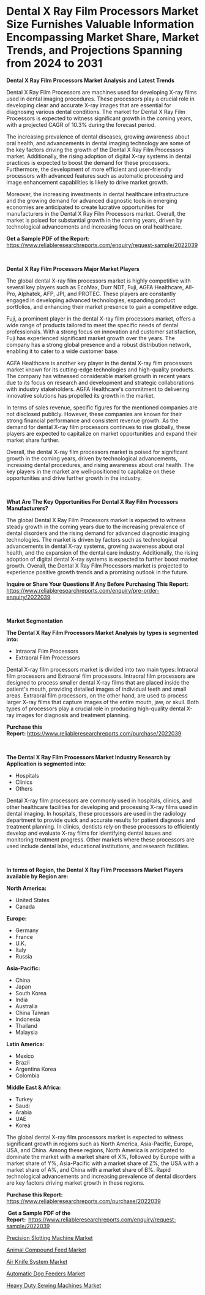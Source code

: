 <p><h1>Dental X Ray Film Processors Market Size Furnishes Valuable Information Encompassing Market Share, Market Trends, and Projections Spanning from 2024 to 2031</h1></p><p><strong>Dental X Ray Film Processors Market Analysis and Latest Trends</strong></p>
<p><p>Dental X Ray Film Processors are machines used for developing X-ray films used in dental imaging procedures. These processors play a crucial role in developing clear and accurate X-ray images that are essential for diagnosing various dental conditions. The market for Dental X Ray Film Processors is expected to witness significant growth in the coming years, with a projected CAGR of 10.3% during the forecast period.</p><p>The increasing prevalence of dental diseases, growing awareness about oral health, and advancements in dental imaging technology are some of the key factors driving the growth of the Dental X Ray Film Processors market. Additionally, the rising adoption of digital X-ray systems in dental practices is expected to boost the demand for these processors. Furthermore, the development of more efficient and user-friendly processors with advanced features such as automatic processing and image enhancement capabilities is likely to drive market growth.</p><p>Moreover, the increasing investments in dental healthcare infrastructure and the growing demand for advanced diagnostic tools in emerging economies are anticipated to create lucrative opportunities for manufacturers in the Dental X Ray Film Processors market. Overall, the market is poised for substantial growth in the coming years, driven by technological advancements and increasing focus on oral healthcare.</p></p>
<p><strong>Get a Sample PDF of the Report:&nbsp;</strong> <a href="https://www.reliableresearchreports.com/enquiry/request-sample/2022039">https://www.reliableresearchreports.com/enquiry/request-sample/2022039</a></p>
<p>&nbsp;</p>
<p><strong>Dental X Ray Film Processors Major Market Players</strong></p>
<p><p>The global dental X-ray film processors market is highly competitive with several key players such as EcoMax, Durr NDT, Fuji, AGFA Healthcare, All-Pro, Alphatek, AFP, JPI, and PROTEC. These players are constantly engaged in developing advanced technologies, expanding product portfolios, and enhancing their market presence to gain a competitive edge.</p><p>Fuji, a prominent player in the dental X-ray film processors market, offers a wide range of products tailored to meet the specific needs of dental professionals. With a strong focus on innovation and customer satisfaction, Fuji has experienced significant market growth over the years. The company has a strong global presence and a robust distribution network, enabling it to cater to a wide customer base.</p><p>AGFA Healthcare is another key player in the dental X-ray film processors market known for its cutting-edge technologies and high-quality products. The company has witnessed considerable market growth in recent years due to its focus on research and development and strategic collaborations with industry stakeholders. AGFA Healthcare's commitment to delivering innovative solutions has propelled its growth in the market.</p><p>In terms of sales revenue, specific figures for the mentioned companies are not disclosed publicly. However, these companies are known for their strong financial performance and consistent revenue growth. As the demand for dental X-ray film processors continues to rise globally, these players are expected to capitalize on market opportunities and expand their market share further.</p><p>Overall, the dental X-ray film processors market is poised for significant growth in the coming years, driven by technological advancements, increasing dental procedures, and rising awareness about oral health. The key players in the market are well-positioned to capitalize on these opportunities and drive further growth in the industry.</p></p>
<p>&nbsp;</p>
<p><strong>What Are The Key Opportunities For Dental X Ray Film Processors Manufacturers?</strong></p>
<p><p>The global Dental X Ray Film Processors market is expected to witness steady growth in the coming years due to the increasing prevalence of dental disorders and the rising demand for advanced diagnostic imaging technologies. The market is driven by factors such as technological advancements in dental X-ray systems, growing awareness about oral health, and the expansion of the dental care industry. Additionally, the rising adoption of digital dental X-ray systems is expected to further boost market growth. Overall, the Dental X Ray Film Processors market is projected to experience positive growth trends and a promising outlook in the future.</p></p>
<p><strong>Inquire or Share Your Questions If Any Before Purchasing This Report:</strong> <a href="https://www.reliableresearchreports.com/enquiry/pre-order-enquiry/2022039">https://www.reliableresearchreports.com/enquiry/pre-order-enquiry/2022039</a></p>
<p>&nbsp;</p>
<p><strong>Market Segmentation</strong></p>
<p><strong>The Dental X Ray Film Processors Market Analysis by types is segmented into:</strong></p>
<p><ul><li>Intraoral Film Processors</li><li>Extraoral Film Processors</li></ul></p>
<p><p>Dental X-ray film processors market is divided into two main types: Intraoral film processors and Extraoral film processors. Intraoral film processors are designed to process smaller dental X-ray films that are placed inside the patient's mouth, providing detailed images of individual teeth and small areas. Extraoral film processors, on the other hand, are used to process larger X-ray films that capture images of the entire mouth, jaw, or skull. Both types of processors play a crucial role in producing high-quality dental X-ray images for diagnosis and treatment planning.</p></p>
<p><strong>Purchase this Report:&nbsp;</strong><a href="https://www.reliableresearchreports.com/purchase/2022039">https://www.reliableresearchreports.com/purchase/2022039</a></p>
<p>&nbsp;</p>
<p><strong>The Dental X Ray Film Processors Market Industry Research by Application is segmented into:</strong></p>
<p><ul><li>Hospitals</li><li>Clinics</li><li>Others</li></ul></p>
<p><p>Dental X-ray film processors are commonly used in hospitals, clinics, and other healthcare facilities for developing and processing X-ray films used in dental imaging. In hospitals, these processors are used in the radiology department to provide quick and accurate results for patient diagnosis and treatment planning. In clinics, dentists rely on these processors to efficiently develop and evaluate X-ray films for identifying dental issues and monitoring treatment progress. Other markets where these processors are used include dental labs, educational institutions, and research facilities.</p></p>
<p>&nbsp;</p>
<p><strong>In terms of Region, the Dental X Ray Film Processors Market Players available by Region are:</strong></p>
<p>
    <p> <strong> North America: </strong>
        <ul>
            <li>United States</li>
            <li>Canada</li>
        </ul>
        </p> 
    <p> <strong> Europe: </strong>
        <ul>
            <li>Germany</li>
            <li>France</li>
            <li>U.K.</li>
            <li>Italy</li>
            <li>Russia</li>
        </ul>
        </p> 
    <p> <strong> Asia-Pacific: </strong>
        <ul>
            <li>China</li>
            <li>Japan</li>
            <li>South Korea</li>
            <li>India</li>
            <li>Australia</li>
            <li>China Taiwan</li>
            <li>Indonesia</li>
            <li>Thailand</li>
            <li>Malaysia</li>
        </ul>
        </p> 
    <p> <strong> Latin America: </strong>
        <ul>
            <li>Mexico</li>
            <li>Brazil</li>
            <li>Argentina Korea</li>
            <li>Colombia</li>
        </ul>
        </p> 
    <p> <strong> Middle East & Africa: </strong>
        <ul>
            <li>Turkey</li>
            <li>Saudi</li>
            <li>Arabia</li>
            <li>UAE</li>
            <li>Korea</li>
        </ul>
    </p>
    </p>
<p><p>The global dental X-ray film processors market is expected to witness significant growth in regions such as North America, Asia-Pacific, Europe, USA, and China. Among these regions, North America is anticipated to dominate the market with a market share of X%, followed by Europe with a market share of Y%, Asia-Pacific with a market share of Z%, the USA with a market share of A%, and China with a market share of B%. Rapid technological advancements and increasing prevalence of dental disorders are key factors driving market growth in these regions.</p></p>
<p><strong>Purchase this Report: </strong><a href="https://www.reliableresearchreports.com/purchase/2022039">https://www.reliableresearchreports.com/purchase/2022039</a></p>
<p>&nbsp;<strong>Get a Sample PDF of the Report:&nbsp;&nbsp;</strong><a href="https://www.reliableresearchreports.com/enquiry/request-sample/2022039">https://www.reliableresearchreports.com/enquiry/request-sample/2022039</a></p>
<p><strong></strong></p>
<p><p><a href="https://zircon-bluebell-299.notion.site/Precision-Slotting-Machine-Market-Size-Share-Trends-Analysis-Report-By-Material-By-Type-By-End--45be716d2acb49dba85464b6c64159a7">Precision Slotting Machine Market</a></p><p><a href="https://view.publitas.com/reportprime-1/animal-compound-feed-market-size-focuses-on-market-dynamics-in-depth-analysis-and-future-projections-of-its-market-forecasted-for-period-from-2024-to-2031/">Animal Compound Feed Market</a></p><p><a href="https://fearless-okapi-6c8.notion.site/Air-Knife-System-Market-Centers-on-Aspects-such-as-Market-Growth-Market-Share-Market-Opportunity--a87df71a47f649b282f5a44be795d30d">Air Knife System Market</a></p><p><a href="https://view.publitas.com/reportprime-1/decoding-the-automatic-dog-feeders-market-a-deep-dive-into-the-latest-market-trends-market-segmentation-and-competitive-analysis/">Automatic Dog Feeders Market</a></p><p><a href="https://scarlet-rocket-c63.notion.site/Heavy-Duty-Sewing-Machines-Market-Size-Share-Trends-Analysis-Report-By-Material-By-Type-By-End--dc23b7d2e0c74a30b49d161f5d6499d5">Heavy Duty Sewing Machines Market</a></p></p>
